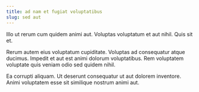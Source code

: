 ```yaml
---
title: ad nam et fugiat voluptatibus
slug: sed aut
---
```


Illo ut rerum cum quidem animi aut. Voluptas voluptatum et aut nihil. Quis sit et.

Rerum autem eius voluptatum cupiditate. Voluptas ad consequatur atque ducimus. Impedit et aut est animi dolorum voluptatibus. Rem voluptatem voluptate quis veniam odio sed quidem nihil.

Ea corrupti aliquam. Ut deserunt consequatur ut aut dolorem inventore. Animi voluptatem esse sit similique nostrum animi aut.
